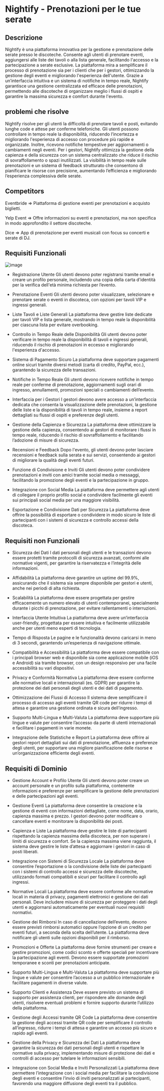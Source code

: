 # Nightify - Prenotazioni per le tue serate 


## Descrizione 
Nightify è una piattaforma innovativa per la gestione e prenotazione delle serate presso le discoteche. Consente agli utenti di prenotare eventi, aggiungersi alle liste dei tavoli o alla lista generale, facilitando l'accesso e la partecipazione a serate esclusive. La piattaforma mira a semplificare il processo di prenotazione sia per i clienti che per i gestori, ottimizzando la gestione degli eventi e migliorando l'esperienza dell'utente. Grazie a un’interfaccia intuitiva e un sistema di notifiche in tempo reale, Nightify garantisce una gestione centralizzata ed efficace delle prenotazioni, permettendo alle discoteche di organizzare meglio i flussi di ospiti e garantire la massima sicurezza e comfort durante l'evento.

## problemi che risolve 
Nightify risolve per gli utenti la difficoltà di prenotare tavoli e posti, evitando lunghe code e attese per conferme telefoniche. Gli utenti possono controllare in tempo reale la disponibilità, riducendo l’incertezza e migliorando l'esperienza di accesso con procedure più rapide e organizzate. Inoltre, ricevono notifiche tempestive per aggiornamenti o cambiamenti negli eventi.
Per i gestori, Nightify ottimizza la gestione della capienza e della sicurezza con un sistema centralizzato che riduce il rischio di sovraffollamento o spazi inutilizzati. La visibilità in tempo reale sulle prenotazioni e un sistema di feedback strutturato che consentono di pianificare le risorse con precisione, aumentando l’efficienza e migliorando l’esperienza complessiva delle serate.

## Competitors 
  Eventbride => Piattaforma di gestione eventi per prenotazioni e acquisto biglietti.
  
  Yelp Event => Offre informazioni su eventi e prenotazioni, ma non specifica in modo approfondito il settore discoteche.
  
  Dice => App di prenotazione per eventi musicali con focus su concerti e serate di DJ.
  
## Requisiti Funzionali 
![image](https://github.com/user-attachments/assets/4c5b566d-2cfb-4bb5-9474-c2516a873c71)

* Registrazione Utente
Gli utenti devono poter registrarsi tramite email e creare un profilo personale, includendo una copia della carta d'identità per la verifica dell'età minima richiesta per l’evento.

* Prenotazione Eventi
Gli utenti devono poter visualizzare, selezionare e prenotare serate o eventi in discoteca, con opzioni per tavoli VIP e ingressi generali.

* Liste Tavoli e Liste Generali
La piattaforma deve gestire liste dedicate per tavoli VIP e lista generale, mostrando in tempo reale la disponibilità per ciascuna lista per evitare overbooking.

* Controllo in Tempo Reale delle Disponibilità
Gli utenti devono poter verificare in tempo reale la disponibilità di tavoli e ingressi generali, riducendo il rischio di prenotazioni in eccesso e migliorando l'esperienza d'accesso.

* Sistema di Pagamento Sicuro
La piattaforma deve supportare pagamenti online sicuri tramite diversi metodi (carta di credito, PayPal, ecc.), garantendo la sicurezza delle transazioni.

* Notifiche in Tempo Reale
Gli utenti devono ricevere notifiche in tempo reale per conferme di prenotazione, aggiornamenti sugli orari di ingresso, annullamenti, promozioni speciali o cambiamenti dell’evento.

* Interfaccia per i Gestori
I gestori devono avere accesso a un’interfaccia dedicata che consenta la visualizzazione delle prenotazioni, la gestione delle liste e la disponibilità di tavoli in tempo reale, insieme a report dettagliati su flussi di ospiti e preferenze degli utenti.

* Gestione della Capienza e Sicurezza
La piattaforma deve ottimizzare la gestione della capienza, consentendo ai gestori di monitorare i flussi in tempo reale, riducendo il rischio di sovraffollamento e facilitando l’adozione di misure di sicurezza.

* Recensioni e Feedback
Dopo l'evento, gli utenti devono poter lasciare recensioni e feedback sulla serata e sui servizi, consentendo ai gestori di migliorare la qualità degli eventi futuri.

* Funzione di Condivisione e Inviti
Gli utenti devono poter condividere prenotazioni e inviti con amici tramite social media o messaggi, facilitando la promozione degli eventi e la partecipazione in gruppo.

* Integrazione con Social Media
La piattaforma deve permettere agli utenti di collegare il proprio profilo social e condividere facilmente gli eventi sui principali social media per una maggiore visibilità.

* Esportazione e Condivisione Dati per Sicurezza
La piattaforma deve offrire la possibilità di esportare o condividere in modo sicuro le liste di partecipanti con i sistemi di sicurezza e controllo accessi della discoteca.
  
## Requisiti non Funzionali 
* Sicurezza dei Dati
I dati personali degli utenti e le transazioni devono essere protetti tramite protocolli di sicurezza avanzati, conformi alle normative vigenti, per garantire la riservatezza e l’integrità delle informazioni.

* Affidabilità
La piattaforma deve garantire un uptime del 99.9%, assicurando che il sistema sia sempre disponibile per gestori e utenti, anche nei periodi di alta richiesta.

* Scalabilità
La piattaforma deve essere progettata per gestire efficacemente un numero elevato di utenti contemporanei, specialmente durante i picchi di prenotazione, per evitare rallentamenti o interruzioni.

* Interfaccia Utente Intuitiva
La piattaforma deve avere un’interfaccia user-friendly, progettata per essere intuitiva e facilmente utilizzabile anche per utenti meno esperti di tecnologia.

* Tempo di Risposta
Le pagine e le funzionalità devono caricarsi in meno di 3 secondi, garantendo un’esperienza di navigazione ottimale.

* Compatibilità e Accessibilità
La piattaforma deve essere compatibile con i principali browser web e disponibile sia come applicazione mobile (iOS e Android) sia tramite browser, con un design responsivo per una facile accessibilità su vari dispositivi.

* Privacy e Conformità Normativa
La piattaforma deve essere conforme alle normative locali e internazionali (es. GDPR) per garantire la protezione dei dati personali degli utenti e dei dati di pagamento.

* Ottimizzazione dei Flussi di Accesso
Il sistema deve semplificare il processo di accesso agli eventi tramite QR code per ridurre i tempi di attesa e garantire una gestione ordinata e sicura dell’ingresso.

* Supporto Multi-Lingua e Multi-Valuta
La piattaforma deve supportare più lingue e valute per consentire l’accesso da parte di utenti internazionali e facilitare i pagamenti in varie monete.

* Integrazione delle Statistiche e Report
La piattaforma deve offrire ai gestori report dettagliati sui dati di prenotazione, affluenza e preferenze degli utenti, per supportare una migliore pianificazione delle risorse e un’organizzazione efficiente degli eventi.

## Requisiti di Dominio 
* Gestione Account e Profilo Utente
Gli utenti devono poter creare un account personale e un profilo sulla piattaforma, contenente informazioni e preferenze per semplificare la gestione delle prenotazioni e delle partecipazioni agli eventi.

* Gestione Eventi
La piattaforma deve consentire la creazione e la gestione di eventi con informazioni dettagliate, come nome, data, orario, capienza massima e prezzo. I gestori devono poter modificare o cancellare eventi e monitorare la disponibilità dei posti.

* Capienza e Liste
La piattaforma deve gestire le liste di partecipanti rispettando la capienza massima della discoteca, per non superare i limiti di sicurezza e comfort. Se la capienza massima viene raggiunta, il sistema deve gestire le liste d’attesa e aggiornare i gestori in caso di posti liberati.

* Integrazione con Sistemi di Sicurezza Locale
La piattaforma deve consentire l’esportazione o la condivisione delle liste dei partecipanti con i sistemi di controllo accessi e sicurezza delle discoteche, utilizzando formati compatibili e sicuri per facilitare il controllo agli ingressi.

* Normative Locali
La piattaforma deve essere conforme alle normative locali in materia di privacy, pagamenti elettronici e gestione dei dati personali. Deve includere misure di sicurezza per proteggere i dati degli utenti e aggiornarsi automaticamente per eventuali nuovi requisiti normativi.

* Gestione dei Rimborsi
In caso di cancellazione dell’evento, devono essere previsti rimborsi automatici oppure l’opzione di un credito per eventi futuri, a seconda della scelta dell’utente. La piattaforma deve notificare gli utenti sulle opzioni disponibili per il rimborso.

* Promozioni e Offerte
La piattaforma deve fornire strumenti per creare e gestire promozioni, come codici sconto e offerte speciali per incentivare la partecipazione agli eventi. Devono essere supportate promozioni temporanee e sconti per prenotazioni anticipate.

* Supporto Multi-Lingua e Multi-Valuta
La piattaforma deve supportare più lingue e valute per consentire l’accesso a un pubblico internazionale e facilitare pagamenti in diverse valute.

* Supporto Clienti e Assistenza
Deve essere previsto un sistema di supporto per assistenza clienti, per rispondere alle domande degli utenti, risolvere eventuali problemi e fornire supporto durante l’utilizzo della piattaforma.

* Gestione degli Accessi tramite QR Code
La piattaforma deve consentire la gestione degli accessi tramite QR code per semplificare il controllo all’ingresso, ridurre i tempi di attesa e garantire un accesso più sicuro e rapido agli eventi.

* Gestione della Privacy e Sicurezza dei Dati
La piattaforma deve garantire la sicurezza dei dati personali degli utenti e rispettare le normative sulla privacy, implementando misure di protezione dei dati e controlli di accesso per tutelare le informazioni sensibili.

* Integrazione con Social Media e Inviti Personalizzati
La piattaforma deve permettere l’integrazione con i social media per facilitare la condivisione degli eventi e consentire l’invio di inviti personalizzati ai partecipanti, favorendo una maggiore diffusione degli eventi tra il pubblico.
